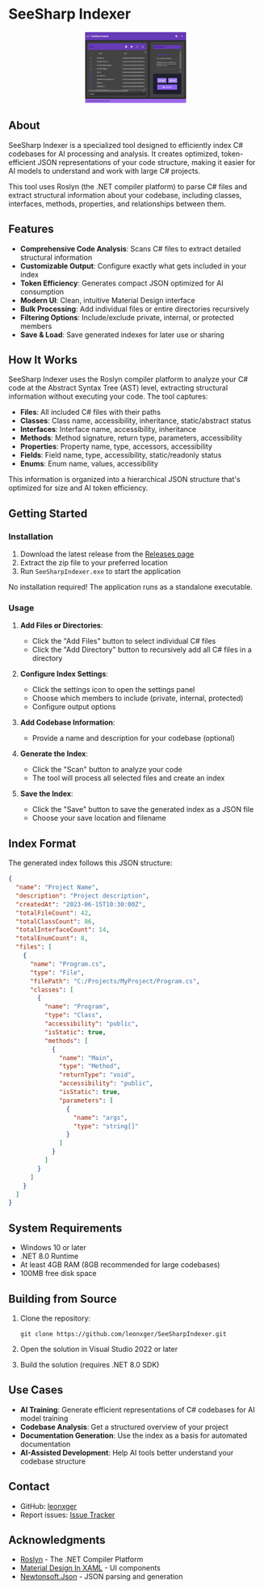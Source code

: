 # SeeSharp Indexer

<p align="center">
  <img src="SeeSharpIndexer.png" alt="SeeSharp Indexer Logo" width="200">
</p>

## About

SeeSharp Indexer is a specialized tool designed to efficiently index C# codebases for AI processing and analysis. It creates optimized, token-efficient JSON representations of your code structure, making it easier for AI models to understand and work with large C# projects.

This tool uses Roslyn (the .NET compiler platform) to parse C# files and extract structural information about your codebase, including classes, interfaces, methods, properties, and relationships between them.

## Features

- **Comprehensive Code Analysis**: Scans C# files to extract detailed structural information
- **Customizable Output**: Configure exactly what gets included in your index
- **Token Efficiency**: Generates compact JSON optimized for AI consumption
- **Modern UI**: Clean, intuitive Material Design interface
- **Bulk Processing**: Add individual files or entire directories recursively
- **Filtering Options**: Include/exclude private, internal, or protected members
- **Save & Load**: Save generated indexes for later use or sharing

## How It Works

SeeSharp Indexer uses the Roslyn compiler platform to analyze your C# code at the Abstract Syntax Tree (AST) level, extracting structural information without executing your code. The tool captures:

- **Files**: All included C# files with their paths
- **Classes**: Class name, accessibility, inheritance, static/abstract status
- **Interfaces**: Interface name, accessibility, inheritance
- **Methods**: Method signature, return type, parameters, accessibility
- **Properties**: Property name, type, accessors, accessibility
- **Fields**: Field name, type, accessibility, static/readonly status
- **Enums**: Enum name, values, accessibility

This information is organized into a hierarchical JSON structure that's optimized for size and AI token efficiency.

## Getting Started

### Installation

1. Download the latest release from the [Releases page](https://github.com/leonxger/SeeSharpIndexer/releases)
2. Extract the zip file to your preferred location
3. Run `SeeSharpIndexer.exe` to start the application

No installation required! The application runs as a standalone executable.

### Usage

1. **Add Files or Directories**:
   - Click the "Add Files" button to select individual C# files
   - Click the "Add Directory" button to recursively add all C# files in a directory

2. **Configure Index Settings**:
   - Click the settings icon to open the settings panel
   - Choose which members to include (private, internal, protected)
   - Configure output options

3. **Add Codebase Information**:
   - Provide a name and description for your codebase (optional)

4. **Generate the Index**:
   - Click the "Scan" button to analyze your code
   - The tool will process all selected files and create an index

5. **Save the Index**:
   - Click the "Save" button to save the generated index as a JSON file
   - Choose your save location and filename

## Index Format

The generated index follows this JSON structure:

```json
{
  "name": "Project Name",
  "description": "Project description",
  "createdAt": "2023-06-15T10:30:00Z",
  "totalFileCount": 42,
  "totalClassCount": 86,
  "totalInterfaceCount": 14,
  "totalEnumCount": 8,
  "files": [
    {
      "name": "Program.cs",
      "type": "File",
      "filePath": "C:/Projects/MyProject/Program.cs",
      "classes": [
        {
          "name": "Program",
          "type": "Class",
          "accessibility": "public",
          "isStatic": true,
          "methods": [
            {
              "name": "Main",
              "type": "Method",
              "returnType": "void",
              "accessibility": "public",
              "isStatic": true,
              "parameters": [
                {
                  "name": "args",
                  "type": "string[]"
                }
              ]
            }
          ]
        }
      ]
    }
  ]
}
```

## System Requirements

- Windows 10 or later
- .NET 8.0 Runtime
- At least 4GB RAM (8GB recommended for large codebases)
- 100MB free disk space

## Building from Source

1. Clone the repository:
   ```
   git clone https://github.com/leonxger/SeeSharpIndexer.git
   ```

2. Open the solution in Visual Studio 2022 or later

3. Build the solution (requires .NET 8.0 SDK)

## Use Cases

- **AI Training**: Generate efficient representations of C# codebases for AI model training
- **Codebase Analysis**: Get a structured overview of your project
- **Documentation Generation**: Use the index as a basis for automated documentation
- **AI-Assisted Development**: Help AI tools better understand your codebase structure

## Contact

- GitHub: [leonxger](https://github.com/leonxger)
- Report issues: [Issue Tracker](https://github.com/leonxger/SeeSharpIndexer/issues)

## Acknowledgments

- [Roslyn](https://github.com/dotnet/roslyn) - The .NET Compiler Platform
- [Material Design In XAML](https://github.com/MaterialDesignInXAML/MaterialDesignInXamlToolkit) - UI components
- [Newtonsoft.Json](https://www.newtonsoft.com/json) - JSON parsing and generation 
